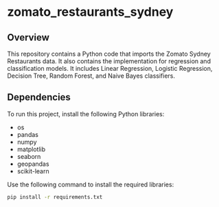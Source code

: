 # zomato_restaurants_sydney

## Overview
This repository contains a Python code that imports the Zomato Sydney Restaurants data. It also contains the implementation for regression and classification models. It includes Linear Regression, Logistic Regression, Decision Tree, Random Forest, and Naive Bayes classifiers.

## Dependencies
To run this project, install the following Python libraries:
- os
- pandas
- numpy
- matplotlib
- seaborn
- geopandas
- scikit-learn

Use the following command to install the required libraries:
```bash
pip install -r requirements.txt
